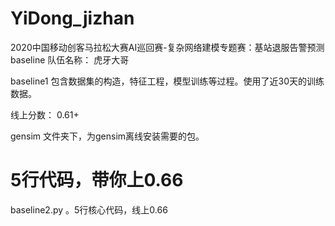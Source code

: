 # YiDong_jizhan
2020中国移动创客马拉松大赛AI巡回赛-复杂网络建模专题赛：基站退服告警预测  baseline
队伍名称： 虎牙大哥

baseline1 包含数据集的构造，特征工程，模型训练等过程。使用了近30天的训练数据。

线上分数： 0.61+



gensim 文件夹下，为gensim离线安装需要的包。



# 5行代码，带你上0.66

baseline2.py 。5行核心代码，线上0.66